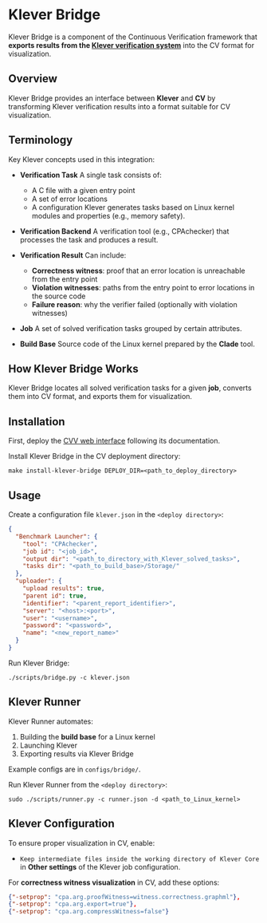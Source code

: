 # Klever Bridge

Klever Bridge is a component of the Continuous Verification framework that **exports results from the [Klever verification system](https://github.com/ldv-klever/klever)** into the CV format for visualization.

## Overview

Klever Bridge provides an interface between **Klever** and **CV** by transforming Klever verification results into a format suitable for CV visualization.

## Terminology

Key Klever concepts used in this integration:

- **Verification Task**
  A single task consists of:
  - A C file with a given entry point
  - A set of error locations
  - A configuration
  Klever generates tasks based on Linux kernel modules and properties (e.g., memory safety).

- **Verification Backend**
  A verification tool (e.g., CPAchecker) that processes the task and produces a result.

- **Verification Result**
  Can include:
  - **Correctness witness**: proof that an error location is unreachable from the entry point
  - **Violation witnesses**: paths from the entry point to error locations in the source code
  - **Failure reason**: why the verifier failed (optionally with violation witnesses)

- **Job**
  A set of solved verification tasks grouped by certain attributes.

- **Build Base**
  Source code of the Linux kernel prepared by the **Clade** tool.

## How Klever Bridge Works

Klever Bridge locates all solved verification tasks for a given **job**, converts them into CV format, and exports them for visualization.

## Installation

First, deploy the [CVV web interface](https://github.com/vmordan/cvv) following its documentation.

Install Klever Bridge in the CV deployment directory:
```shell
make install-klever-bridge DEPLOY_DIR=<path_to_deploy_directory>
```

## Usage

Create a configuration file `klever.json` in the `<deploy directory>`:
```json
{
  "Benchmark Launcher": {
    "tool": "CPAchecker",
    "job id": "<job_id>",
    "output dir": "<path_to_directory_with_Klever_solved_tasks>",
    "tasks dir": "<path_to_build_base>/Storage/"
  },
  "uploader": {
    "upload results": true,
    "parent id": true,
    "identifier": "<parent_report_identifier>",
    "server": "<host>:<port>",
    "user": "<username>",
    "password": "<password>",
    "name": "<new_report_name>"
  }
}
```

Run Klever Bridge:
```shell
./scripts/bridge.py -c klever.json
```

## Klever Runner

Klever Runner automates:
1. Building the **build base** for a Linux kernel
2. Launching Klever
3. Exporting results via Klever Bridge

Example configs are in `configs/bridge/`.

Run Klever Runner from the `<deploy directory>`:
```shell
sudo ./scripts/runner.py -c runner.json -d <path_to_Linux_kernel>
```

## Klever Configuration

To ensure proper visualization in CV, enable:
- `Keep intermediate files inside the working directory of Klever Core` in **Other settings** of the Klever job configuration.

For **correctness witness visualization** in CV, add these options:
```json
{"-setprop": "cpa.arg.proofWitness=witness.correctness.graphml"},
{"-setprop": "cpa.arg.export=true"},
{"-setprop": "cpa.arg.compressWitness=false"}
```
